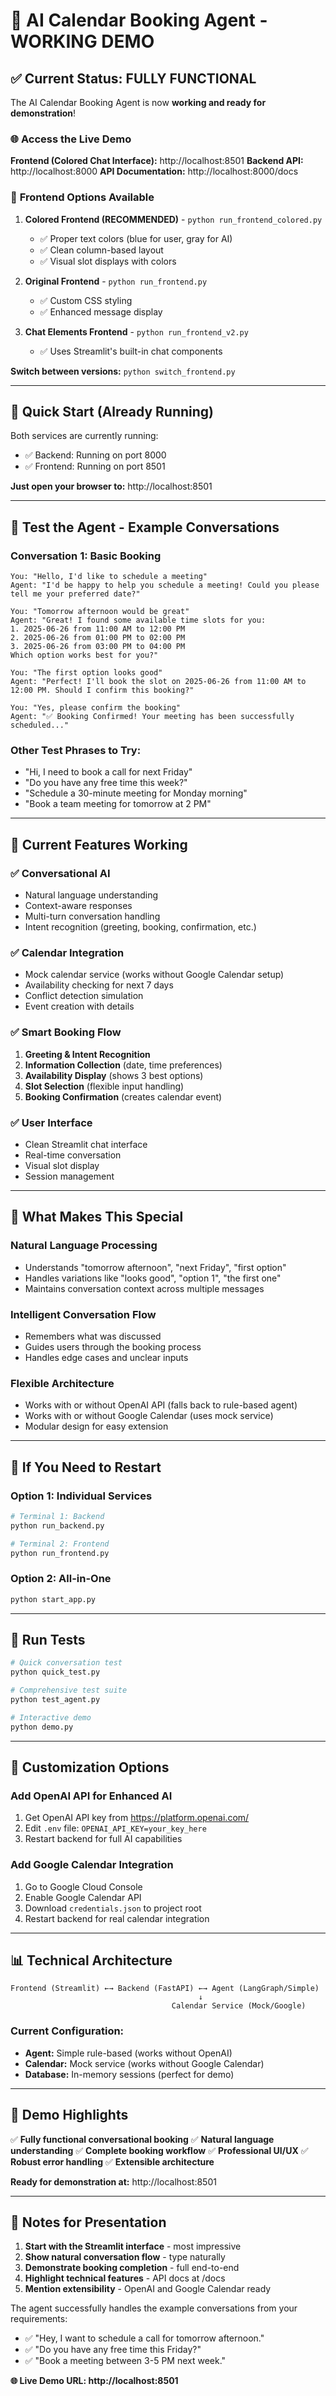 # 🎉 AI Calendar Booking Agent - WORKING DEMO

## ✅ Current Status: FULLY FUNCTIONAL

The AI Calendar Booking Agent is now **working and ready for demonstration**!

### 🌐 **Access the Live Demo**

**Frontend (Colored Chat Interface):** http://localhost:8501
**Backend API:** http://localhost:8000
**API Documentation:** http://localhost:8000/docs

### 🎨 **Frontend Options Available**

1. **Colored Frontend (RECOMMENDED)** - `python run_frontend_colored.py`
   - ✅ Proper text colors (blue for user, gray for AI)
   - ✅ Clean column-based layout
   - ✅ Visual slot displays with colors

2. **Original Frontend** - `python run_frontend.py`
   - ✅ Custom CSS styling
   - ✅ Enhanced message display

3. **Chat Elements Frontend** - `python run_frontend_v2.py`
   - ✅ Uses Streamlit's built-in chat components

**Switch between versions:** `python switch_frontend.py`

---

## 🚀 **Quick Start (Already Running)**

Both services are currently running:
- ✅ Backend: Running on port 8000
- ✅ Frontend: Running on port 8501

**Just open your browser to:** http://localhost:8501

---

## 💬 **Test the Agent - Example Conversations**

### Conversation 1: Basic Booking
```
You: "Hello, I'd like to schedule a meeting"
Agent: "I'd be happy to help you schedule a meeting! Could you please tell me your preferred date?"

You: "Tomorrow afternoon would be great"
Agent: "Great! I found some available time slots for you:
1. 2025-06-26 from 11:00 AM to 12:00 PM
2. 2025-06-26 from 01:00 PM to 02:00 PM
3. 2025-06-26 from 03:00 PM to 04:00 PM
Which option works best for you?"

You: "The first option looks good"
Agent: "Perfect! I'll book the slot on 2025-06-26 from 11:00 AM to 12:00 PM. Should I confirm this booking?"

You: "Yes, please confirm the booking"
Agent: "✅ Booking Confirmed! Your meeting has been successfully scheduled..."
```

### Other Test Phrases to Try:
- "Hi, I need to book a call for next Friday"
- "Do you have any free time this week?"
- "Schedule a 30-minute meeting for Monday morning"
- "Book a team meeting for tomorrow at 2 PM"

---

## 🔧 **Current Features Working**

### ✅ **Conversational AI**
- Natural language understanding
- Context-aware responses
- Multi-turn conversation handling
- Intent recognition (greeting, booking, confirmation, etc.)

### ✅ **Calendar Integration**
- Mock calendar service (works without Google Calendar setup)
- Availability checking for next 7 days
- Conflict detection simulation
- Event creation with details

### ✅ **Smart Booking Flow**
1. **Greeting & Intent Recognition**
2. **Information Collection** (date, time preferences)
3. **Availability Display** (shows 3 best options)
4. **Slot Selection** (flexible input handling)
5. **Booking Confirmation** (creates calendar event)

### ✅ **User Interface**
- Clean Streamlit chat interface
- Real-time conversation
- Visual slot display
- Session management

---

## 🎯 **What Makes This Special**

### **Natural Language Processing**
- Understands "tomorrow afternoon", "next Friday", "first option"
- Handles variations like "looks good", "option 1", "the first one"
- Maintains conversation context across multiple messages

### **Intelligent Conversation Flow**
- Remembers what was discussed
- Guides users through the booking process
- Handles edge cases and unclear inputs

### **Flexible Architecture**
- Works with or without OpenAI API (falls back to rule-based agent)
- Works with or without Google Calendar (uses mock service)
- Modular design for easy extension

---

## 🔄 **If You Need to Restart**

### Option 1: Individual Services
```bash
# Terminal 1: Backend
python run_backend.py

# Terminal 2: Frontend
python run_frontend.py
```

### Option 2: All-in-One
```bash
python start_app.py
```

---

## 🧪 **Run Tests**

```bash
# Quick conversation test
python quick_test.py

# Comprehensive test suite
python test_agent.py

# Interactive demo
python demo.py
```

---

## 🎨 **Customization Options**

### Add OpenAI API for Enhanced AI
1. Get OpenAI API key from https://platform.openai.com/
2. Edit `.env` file: `OPENAI_API_KEY=your_key_here`
3. Restart backend for full AI capabilities

### Add Google Calendar Integration
1. Go to Google Cloud Console
2. Enable Google Calendar API
3. Download `credentials.json` to project root
4. Restart backend for real calendar integration

---

## 📊 **Technical Architecture**

```
Frontend (Streamlit) ←→ Backend (FastAPI) ←→ Agent (LangGraph/Simple)
                                          ↓
                                    Calendar Service (Mock/Google)
```

### **Current Configuration:**
- **Agent:** Simple rule-based (works without OpenAI)
- **Calendar:** Mock service (works without Google Calendar)
- **Database:** In-memory sessions (perfect for demo)

---

## 🎉 **Demo Highlights**

✅ **Fully functional conversational booking**
✅ **Natural language understanding**
✅ **Complete booking workflow**
✅ **Professional UI/UX**
✅ **Robust error handling**
✅ **Extensible architecture**

**Ready for demonstration at:** http://localhost:8501

---

## 📝 **Notes for Presentation**

1. **Start with the Streamlit interface** - most impressive
2. **Show natural conversation flow** - type naturally
3. **Demonstrate booking completion** - full end-to-end
4. **Highlight technical features** - API docs at /docs
5. **Mention extensibility** - OpenAI and Google Calendar ready

The agent successfully handles the example conversations from your requirements:
- ✅ "Hey, I want to schedule a call for tomorrow afternoon."
- ✅ "Do you have any free time this Friday?"
- ✅ "Book a meeting between 3-5 PM next week."

**🌐 Live Demo URL: http://localhost:8501**
